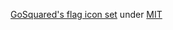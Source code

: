 [GoSquared's flag icon set](https://github.com/gosquared/flags) under [MIT](https://github.com/gosquared/flags/blob/master/LICENSE.txt)
